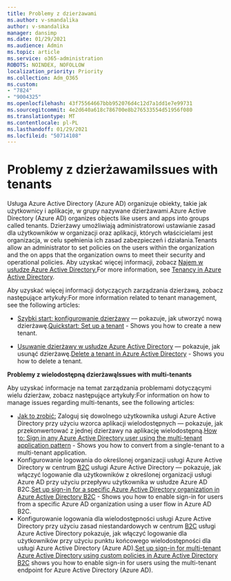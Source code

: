 ```yaml
---
title: Problemy z dzierżawami
ms.author: v-smandalika
author: v-smandalika
manager: dansimp
ms.date: 01/29/2021
ms.audience: Admin
ms.topic: article
ms.service: o365-administration
ROBOTS: NOINDEX, NOFOLLOW
localization_priority: Priority
ms.collection: Adm_O365
ms.custom:
- "7824"
- "9004325"
ms.openlocfilehash: 43f75564667bbb952076d4c12d7a1dd1e7e99731
ms.sourcegitcommit: 4e2d640a618c786700e8b276533554d51956f080
ms.translationtype: MT
ms.contentlocale: pl-PL
ms.lasthandoff: 01/29/2021
ms.locfileid: "50714108"
---
```

# <a name="issues-with-tenants"></a><span data-ttu-id="68d59-102">Problemy z dzierżawami</span><span class="sxs-lookup"><span data-stu-id="68d59-102">Issues with tenants</span></span>

<span data-ttu-id="68d59-103">Usługa Azure Active Directory (Azure AD) organizuje obiekty, takie jak użytkownicy i aplikacje, w grupy nazywane dzierżawami.</span><span class="sxs-lookup"><span data-stu-id="68d59-103">Azure Active Directory (Azure AD) organizes objects like users and apps into groups called tenants.</span></span> <span data-ttu-id="68d59-104">Dzierżawy umożliwiają administratorowi ustawianie zasad dla użytkowników w organizacji oraz aplikacji, których właścicielami jest organizacja, w celu spełnienia ich zasad zabezpieczeń i działania.</span><span class="sxs-lookup"><span data-stu-id="68d59-104">Tenants allow an administrator to set policies on the users within the organization and the on apps that the organization owns to meet their security and operational policies.</span></span> <span data-ttu-id="68d59-105">Aby uzyskać więcej informacji, zobacz [Najem w usłudze Azure Active Directory.](https://docs.microsoft.com/azure/active-directory/develop/single-and-multi-tenant-apps)</span><span class="sxs-lookup"><span data-stu-id="68d59-105">For more information, see [Tenancy in Azure Active Directory](https://docs.microsoft.com/azure/active-directory/develop/single-and-multi-tenant-apps).</span></span>

<span data-ttu-id="68d59-106">Aby uzyskać więcej informacji dotyczących zarządzania dzierżawą, zobacz następujące artykuły:</span><span class="sxs-lookup"><span data-stu-id="68d59-106">For more information related to tenant management, see the following articles:</span></span>

- <span data-ttu-id="68d59-107">[Szybki start: konfigurowanie dzierżawy](https://docs.microsoft.com/azure/active-directory/develop/quickstart-create-new-tenant) — pokazuje, jak utworzyć nową dzierżawę.</span><span class="sxs-lookup"><span data-stu-id="68d59-107">[Quickstart: Set up a tenant](https://docs.microsoft.com/azure/active-directory/develop/quickstart-create-new-tenant) - Shows you how to create a new tenant.</span></span>

- <span data-ttu-id="68d59-108">[Usuwanie dzierżawy w usłudze Azure Active Directory](https://docs.microsoft.com/azure/active-directory/enterprise-users/directory-delete-howto) — pokazuje, jak usunąć dzierżawę.</span><span class="sxs-lookup"><span data-stu-id="68d59-108">[Delete a tenant in Azure Active Directory](https://docs.microsoft.com/azure/active-directory/enterprise-users/directory-delete-howto) - Shows you how to delete a tenant.</span></span>

<span data-ttu-id="68d59-109">**Problemy z wielodostępną dzierżawą**</span><span class="sxs-lookup"><span data-stu-id="68d59-109">**Issues with multi-tenants**</span></span>

<span data-ttu-id="68d59-110">Aby uzyskać informacje na temat zarządzania problemami dotyczącymi wielu dzierżaw, zobacz następujące artykuły:</span><span class="sxs-lookup"><span data-stu-id="68d59-110">For information on how to manage issues regarding multi-tenants, see the following articles:</span></span>

- <span data-ttu-id="68d59-111">[Jak to zrobić:](https://docs.microsoft.com/azure/active-directory/develop/howto-convert-app-to-be-multi-tenant) Zaloguj się dowolnego użytkownika usługi Azure Active Directory przy użyciu wzorca aplikacji wielodostępnych — pokazuje, jak przekonwertować z jednej dzierżawy na aplikację wielodostępną.</span><span class="sxs-lookup"><span data-stu-id="68d59-111">[How to: Sign in any Azure Active Directory user using the multi-tenant application pattern](https://docs.microsoft.com/azure/active-directory/develop/howto-convert-app-to-be-multi-tenant) - Shows you how to convert from a single-tenant to a multi-tenant application.</span></span>
- <span data-ttu-id="68d59-112">Konfigurowanie logowania do określonej organizacji usługi Azure Active Directory w centrum [B2C](https://docs.microsoft.com/azure/active-directory-b2c/identity-provider-azure-ad-single-tenant?pivots=b2c-user-flow) usługi Azure Active Directory — pokazuje, jak włączyć logowanie dla użytkowników z określonej organizacji usługi Azure AD przy użyciu przepływu użytkownika w usłudze Azure AD B2C.</span><span class="sxs-lookup"><span data-stu-id="68d59-112">[Set up sign-in for a specific Azure Active Directory organization in Azure Active Directory B2C](https://docs.microsoft.com/azure/active-directory-b2c/identity-provider-azure-ad-single-tenant?pivots=b2c-user-flow) - Shows you how to enable sign-in for users from a specific Azure AD organization using a user flow in Azure AD B2C.</span></span>
- <span data-ttu-id="68d59-113">Konfigurowanie logowania dla wielodostępności usługi Azure Active Directory przy użyciu zasad niestandardowych w centrum [B2C](https://docs.microsoft.com/azure/active-directory-b2c/identity-provider-azure-ad-multi-tenant?pivots=b2c-custom-policy) usługi Azure Active Directory pokazuje, jak włączyć logowanie dla użytkowników przy użyciu punktu końcowego wielodostępności dla usługi Azure Active Directory (Azure AD).</span><span class="sxs-lookup"><span data-stu-id="68d59-113">[Set up sign-in for multi-tenant Azure Active Directory using custom policies in Azure Active Directory B2C](https://docs.microsoft.com/azure/active-directory-b2c/identity-provider-azure-ad-multi-tenant?pivots=b2c-custom-policy)  shows you how to enable sign-in for users using the multi-tenant endpoint for Azure Active Directory (Azure AD).</span></span>






